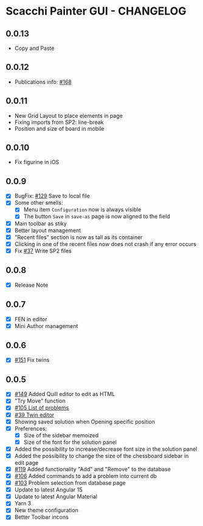 # Scacchi Painter GUI - CHANGELOG

## 0.0.13

- Copy and Paste

## 0.0.12

- Publications info: [#168](https://github.com/dardino/scacchi-painter/issues/168)

## 0.0.11

- New Grid Layout to place elements in page
- Fixing imports from SP2: line-break
- Position and size of board in mobile

## 0.0.10

- Fix figurine in iOS

## 0.0.9

- [x] BugFix: [#129](https://github.com/dardino/scacchi-painter/issues/129) Save to local file
- [x] Some other smells:
  - [x] Menu item `Configuration` now is always visible
  - [x] The button `Save` in `save-as` page is now aligned to the field
- [x] Main toolbar as stiky
- [x] Better layout management
- [x] "Recent files" section is now as tall as its container
- [x] Clicking in one of the recent files now does not crash if any error occurs
- [x] Fix [#37](https://github.com/dardino/scacchi-painter/issues/37) Write SP2 files

## 0.0.8

- [x] Release Note

## 0.0.7

- [x] FEN in editor
- [x] Mini Author management

## 0.0.6

- [x] [#151](https://github.com/dardino/scacchi-painter/issues/151) Fix twins

## 0.0.5

- [x] [#149](https://github.com/dardino/scacchi-painter/issues/149) Added Quill editor to edit as HTML
- [x] "Try Move" function
- [x] [#105 List of problems](https://github.com/dardino/scacchi-painter/issues/105)
- [x] [#39 Twin editor](https://github.com/dardino/scacchi-painter/issues/39)
- [x] Showing saved solution when Opening specific position
- [x] Preferences:
  - [x] Size of the sidebar memoized
  - [x] Size of the font for the solution panel
- [x] Added the possibility to increase/decrease font size in the solution panel
- [x] Added the possibility to change the size of the chessboard sidebar in edit page
- [x] [#119](https://github.com/dardino/scacchi-painter/issues/119) Added functionality "Add" and "Remove" to the database
- [x] [#106](https://github.com/dardino/scacchi-painter/issues/106) Added commands to add a problem into current db
- [x] [#103](https://github.com/dardino/scacchi-painter/issues/103) Problem selection from database page
- [x] Update to latest Angular 15
- [x] Update to latest Angular Material
- [x] Yarn 3
- [x] New theme configuration
- [x] Better Toolbar incons
